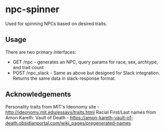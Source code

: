 # npc-spinner
Used for spinning NPCs based on desired traits.  

## Usage 
There are two primary interfaces:
 * GET /npc - generates an NPC, query params for race, sex, archtype, and trait count
 * POST /npc_slack - Same as above but designed for Slack integration.  Returns the same data in slack-response format.
 
## Acknowledgements
Personality traits from MIT's Ideonomy site - http://ideonomy.mit.edu/essays/traits.html
Racial First/Last names from Amon Kareth: Vault of Death - https://amon-kareth-vault-of-death.obsidianportal.com/wiki_pages/pregenerated-names
 
